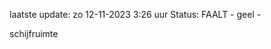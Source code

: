 laatste update: 
zo 12-11-2023  3:26   uur 
Status: FAALT - geel - 
<div class="service Y">schijfruimte</div>